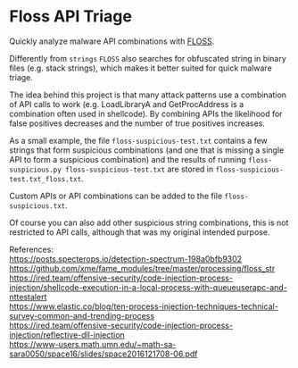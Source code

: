 # Floss API Triage

Quickly analyze malware API combinations with 
[FLOSS](https://github.com/fireeye/flare-floss).

Differently from `strings` `FLOSS` also searches for obfuscated string in
binary files (e.g. stack strings), which makes it better suited for quick
malware triage.

The idea behind this project is that many attack patterns use a combination of
API calls to work (e.g. LoadLibraryA and GetProcAddress is a combination often
used in shellcode).  By combining APIs the likelihood for false positives
decreases and the number of true positives increases.

As a small example, the file `floss-suspicious-test.txt` contains a few strings
that form suspicious combinations (and one that is missing a single API to form
a suspicious combination) and the results of running
`floss-suspicious.py floss-suspicious-test.txt` are stored in 
`floss-suspicious-test.txt_floss.txt`.

Custom APIs or API combinations can be added to the file `floss-suspicious.txt`.

Of course you can also add other suspicious string combinations, this is not
restricted to API calls, although that was my original intended purpose.

References:  
https://posts.specterops.io/detection-spectrum-198a0bfb9302  
https://github.com/xme/fame_modules/tree/master/processing/floss_str  
https://ired.team/offensive-security/code-injection-process-injection/shellcode-execution-in-a-local-process-with-queueuserapc-and-nttestalert  
https://www.elastic.co/blog/ten-process-injection-techniques-technical-survey-common-and-trending-process  
https://ired.team/offensive-security/code-injection-process-injection/reflective-dll-injection  
https://www-users.math.umn.edu/~math-sa-sara0050/space16/slides/space2016121708-06.pdf
